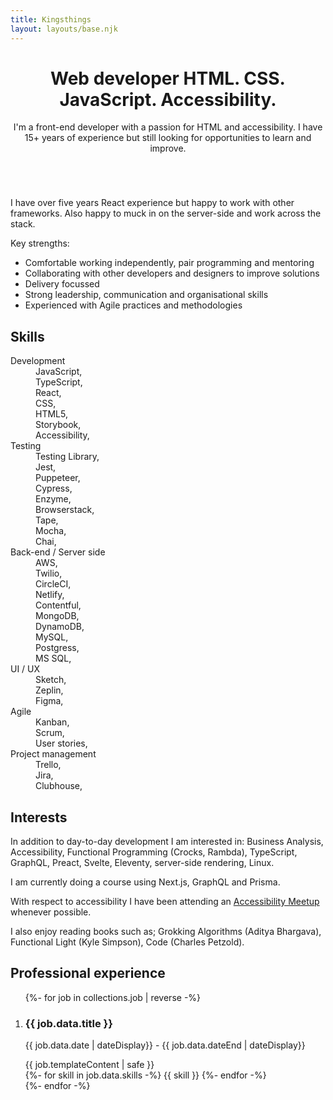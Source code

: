 ```yaml
---
title: Kingsthings
layout: layouts/base.njk
---
```


<main id="main">
<header class="flow indent">
  <h1>
    Web developer
    <span class="code indent">
      HTML. CSS. JavaScript. Accessibility.
    </span>
  </h1>

  <p class="measure-short">
    I'm a front-end developer with a passion for HTML and accessibility. I
    have 15+ years of experience but still looking for opportunities to
    learn and improve.
  </p>
  </header>

  <div class="full-bleed hero">
    <div class="wrapper">
      <img src="/images/wp-glasses.png" alt="" />
    </div>
  </div>

  <article class="full-bleed promo">
    <div class="wrapper flow">
      <p>
        I have over five years React experience but happy to work with other
        frameworks. Also happy to muck in on the server-side and work
        across the stack.
      </p>
      <p>Key strengths:</p>
      <ul>
        <li>
          Comfortable working independently, pair programming and mentoring
        </li>
        <li>
          Collaborating with other developers and designers to improve
          solutions
        </li>
        <li>Delivery focussed</li>
        <li>Strong leadership, communication and organisational skills</li>
        <li>Experienced with Agile practices and methodologies</li>
      </ul>
    </div>
  </article>

  <div class="full-bleed promo-gradient">
    <div class="wrapper">
      <div class="skills-interests">
        <article class="flow">
          <h2>Skills</h2>
          <dl class="inline-list">
            <dt>Development</dt>
            <dd>JavaScript,</dd>
            <dd>TypeScript,</dd>
            <dd>React,</dd>
            <dd>CSS,</dd>
            <dd>HTML5,</dd>
            <dd>Storybook,</dd>
            <dd>Accessibility,</dd>
            <dt>Testing</dt>
            <dd>Testing Library,</dd>
            <dd>Jest,</dd>
            <dd>Puppeteer,</dd>
            <dd>Cypress,</dd>
            <dd>Enzyme,</dd>
            <dd>Browserstack,</dd>
            <dd>Tape,</dd>
            <dd>Mocha,</dd>
            <dd>Chai,</dd>
            <dt>Back-end / Server side</dt>
            <dd>AWS,</dd>
            <dd>Twilio,</dd>
            <dd>CircleCI,</dd>
            <dd>Netlify,</dd>
            <dd>Contentful,</dd>
            <dd>MongoDB,</dd>
            <dd>DynamoDB,</dd>
            <dd>MySQL,</dd>
            <dd>Postgress,</dd>
            <dd>MS SQL,</dd>
            <dt>UI / UX</dt>
            <dd>Sketch,</dd>
            <dd>Zeplin,</dd>
            <dd>Figma,</dd>
            <dt>Agile</dt>
            <dd>Kanban,</dd>
            <dd>Scrum,</dd>
            <dd>User stories,</dd>
            <dt>Project management</dt>
            <dd>Trello,</dd>
            <dd>Jira,</dd>
            <dd>Clubhouse,</dd>
          </dl>
        </article>
        <article class="flow font-size--1">
          <h2>Interests</h2>
          <p>
            In addition to day-to-day development I am interested in: Business
            Analysis, Accessibility, Functional Programming (Crocks, Rambda),
            TypeScript, GraphQL, Preact, Svelte, Eleventy, server-side
            rendering, Linux.
          </p>
          <p>
            I am currently doing a course using Next.js, GraphQL and Prisma.
          </p>
          <p>
            With respect to accessibility I have been attending an <a href="https://www.meetup.com/London-Accessibility-Meetup">Accessibility Meetup</a> whenever possible.
          </p>
          <p>
            I also enjoy reading books such as; Grokking Algorithms (Aditya
            Bhargava), Functional Light (Kyle Simpson), Code (Charles
            Petzold).
          </p>
        </article>
      </div>
    </div>
  </div>

  <div class="professional-experience">
    <h2>Professional experience</h2>
    <ol class="grid-list flow">
    {%- for job in collections.job | reverse -%}
      <li class="grid-list-item">
        <div class="card">
          <h3 class="card--title">{{ job.data.title }}</h3>
          <p class="card--date">
            <time dateTime="{{ job.date }}">{{ job.data.date | dateDisplay}}</time>
            -
            <time dateTime="{{ job.data.dateEnd }}">{{ job.data.dateEnd  | dateDisplay}}</time>
          </p>
          <div class="card--description measure-short flow">{{ job.templateContent | safe }}</div>
          <div class="card--skills">
          {%- for skill in job.data.skills -%}
          <span class="tag">{{ skill }}</span>
          {%- endfor -%}         
          </div>
        </div>
      </li>
    {%- endfor -%}</ol>
  </div>
</main>
